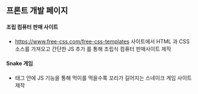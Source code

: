 ## 프론트 개발 페이지 

#### 조립 컴퓨터 판매 사이트 

+ https://www.free-css.com/free-css-templates 사이트에서 
  HTML 과 CSS 소스를 가져오고 간단한 JS 추가 를 통해 
  조립식 컴퓨터 판매사이트 제작
  
#### Snake 게임 

+ <canvas> 태그 안에 
JS 기능을 통해 먹이를 먹을수록 꼬리가 길어지는
스네이크 게임 사이트 제작 
  
